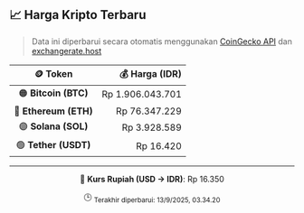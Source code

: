 

<!-- HARGA_KRIPTO -->
## 📈 Harga Kripto Terbaru

> Data ini diperbarui secara otomatis menggunakan [CoinGecko API](https://www.coingecko.com/) dan [exchangerate.host](https://exchangerate.host/)

<div align="center">

| 🪙 Token | 💰 Harga (IDR) |
|:------:|---------------:|
| 🟠 **Bitcoin (BTC)**   | Rp 1.906.043.701 |
| 🔵 **Ethereum (ETH)**  | Rp 76.347.229 |
| 🟣 **Solana (SOL)**    | Rp 3.928.589 |
| 🟢 **Tether (USDT)**   | Rp 16.420 |

---

💱 **Kurs Rupiah (USD → IDR)**: Rp 16.350

🕒 <sub>Terakhir diperbarui: 13/9/2025, 03.34.20</sub>

</div>
<!-- /HARGA_KRIPTO -->